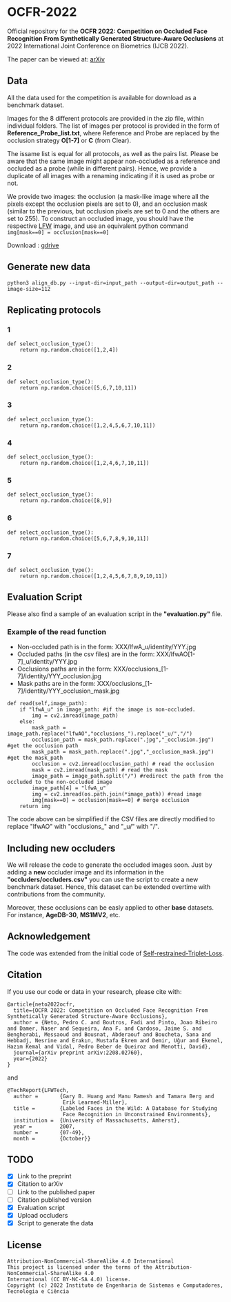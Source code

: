 # OCFR-2022

Official repository for the **OCFR 2022: Competition on Occluded Face Recognition From Synthetically Generated Structure-Aware Occlusions** at 2022 International Joint Conference on Biometrics (IJCB 2022). 

The paper can be viewed at: [arXiv](https://arxiv.org/abs/2208.02760)



## Data

All the data used for the competition is available for download as a benchmark dataset. 

Images for the 8 different protocols are provided in the zip file, within individual folders. The list of images per protocol is provided in the form of **Reference_Probe_list.txt**, where Reference and Probe are replaced by the occlusion strategy **O[1-7]** or **C** (from Clear). 

The issame list is equal for all protocols, as well as the pairs list. Please be aware that the same image might appear non-occluded as a reference and occluded as a probe (while in different pairs). Hence, we provide a duplicate of all images with a renaming indicating if it is used as probe or not. 

We provide two images: the occlusion (a mask-like image where all the pixels except the occlusion pixels are set to 0), and an occlusion mask (similar to the previous, but occlusion pixels are set to 0 and the others are set to 255). To construct an occluded image, you should have the respective [LFW](http://vis-www.cs.umass.edu/lfw/) image, and use an equivalent python command ```img[mask==0] = occlusion[mask==0]```

Download : [gdrive](https://drive.google.com/drive/folders/1ZtLYWvqbZW5NKcOq8nY5OIyS_i_xz820?usp=sharing)

## Generate new data

```
python3 align_db.py --input-dir=input_path --output-dir=output_path --image-size=112
```

## Replicating protocols

### 1
```
def select_occlusion_type():
    return np.random.choice([1,2,4]) 
```

### 2 
```
def select_occlusion_type():
    return np.random.choice([5,6,7,10,11]) 
```

### 3
```
def select_occlusion_type():
    return np.random.choice([1,2,4,5,6,7,10,11]) 
```
### 4 
```
def select_occlusion_type():
    return np.random.choice([1,2,4,6,7,10,11]) 
```
### 5
```
def select_occlusion_type():
    return np.random.choice([8,9]) 
```
### 6
```
def select_occlusion_type():
    return np.random.choice([5,6,7,8,9,10,11]) 
```
### 7 
```
def select_occlusion_type():
    return np.random.choice([1,2,4,5,6,7,8,9,10,11]) 
```
## Evaluation Script

Please also find a sample of an evaluation script in the **"evaluation.py"** file. 

### Example of the read function 

- Non-occluded path is in the form: XXX/lfwA_u/identity/YYY.jpg
- Occluded paths (in the csv files) are in the form: XXX/lfwAO[1-7]_u/identity/YYY.jpg
- Occlusions paths are in the form: XXX/occlusions_[1-7]/identity/YYY_occlusion.jpg
- Mask paths are in the form: XXX/occlusions_[1-7]/identity/YYY_occlusion_mask.jpg

```
def read(self,image_path):
    if "lfwA_u" in image_path: #if the image is non-occluded.
        img = cv2.imread(image_path)
    else: 
        mask_path = image_path.replace("lfwAO","occlusions_").replace("_u/","/") 
        occlusion_path = mask_path.replace(".jpg","_occlusion.jpg") #get the occlusion path
        mask_path = mask_path.replace(".jpg","_occlusion_mask.jpg") #get the mask_path
        occlusion = cv2.imread(occlusion_path) # read the occlusion
        mask = cv2.imread(mask_path) # read the mask
        image_path = image_path.split("/") #redirect the path from the occluded to the non-occluded image
        image_path[4] = "lfwA_u" 
        img = cv2.imread(os.path.join(*image_path)) #read image
        img[mask==0] = occlusion[mask==0] # merge occlusion
    return img

```

The code above can be simplified if the CSV files are directly modified to replace "lfwAO" with "occlusions_" and "_u/" with "/".


## Including new occluders

We will release the code to generate the occluded images soon. Just by adding a **new** occluder image and its information in the **"occluders/occluders.csv"** you can use the script to create a new benchmark dataset. Hence, this dataset can be extended overtime with contributions from the community.  

Moreover, these occlusions can be easly applied to other **base** datasets. For instance, **AgeDB-30**, **MS1MV2**, etc. 

## Acknowledgement
The code was extended from the initial code of [Self-restrained-Triplet-Loss](https://github.com/fdbtrs/Self-restrained-Triplet-Loss). 

## Citation
If you use our code or data in your research, please cite with:

```
@article{neto2022ocfr,
  title={OCFR 2022: Competition on Occluded Face Recognition From Synthetically Generated Structure-Aware Occlusions},
  author = {Neto, Pedro C. and Boutros, Fadi and Pinto, Joao Ribeiro and Damer, Naser and Sequeira, Ana F. and Cardoso, Jaime S. and Bengherabi, Messaoud and Bousnat, Abderaouf and Boucheta, Sana and Hebbadj, Nesrine and Erakın, Mustafa Ekrem and Demir, Uğur and Ekenel, Hazım Kemal and Vidal, Pedro Beber de Queiroz and Menotti, David},
  journal={arXiv preprint arXiv:2208.02760},
  year={2022}
}
```

and 

```
@TechReport{LFWTech,
  author =       {Gary B. Huang and Manu Ramesh and Tamara Berg and 
                  Erik Learned-Miller},
  title =        {Labeled Faces in the Wild: A Database for Studying 
                  Face Recognition in Unconstrained Environments},
  institution =  {University of Massachusetts, Amherst},
  year =         2007,
  number =       {07-49},
  month =        {October}}
```

## TODO 

- [X] Link to the preprint
- [X] Citation to arXiv
- [ ] Link to the published paper
- [ ] Citation published version
- [X] Evaluation script
- [X] Upload occluders
- [X] Script to generate the data

## License
```
Attribution-NonCommercial-ShareAlike 4.0 International
This project is licensed under the terms of the Attribution-NonCommercial-ShareAlike 4.0
International (CC BY-NC-SA 4.0) license. 
Copyright (c) 2022 Instituto de Engenharia de Sistemas e Computadores, Tecnologia e Ciência
```

